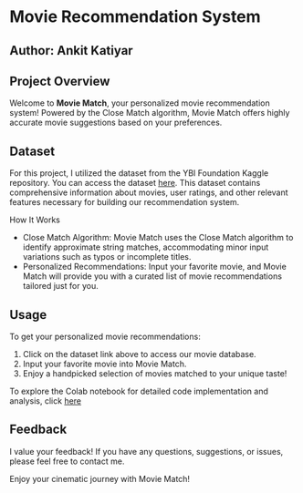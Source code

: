 # Movie Recommendation System

## Author: Ankit Katiyar

## Project Overview

Welcome to **Movie Match**, your personalized movie recommendation system! Powered by the Close Match algorithm, Movie Match offers highly accurate movie suggestions based on your preferences.

## Dataset

For this project, I utilized the dataset from the YBI Foundation Kaggle repository. You can access the dataset [here](https://github.com/YBIFoundation/Dataset/raw/main/Customer%20Purchase.csv). This dataset contains comprehensive information about movies, user ratings, and other relevant features necessary for building our recommendation system.

How It Works

- Close Match Algorithm: Movie Match uses the Close Match algorithm to identify approximate string matches, accommodating minor input variations such as typos or incomplete titles.
- Personalized Recommendations: Input your favorite movie, and Movie Match will provide you with a curated list of movie recommendations tailored just for you.

## Usage

To get your personalized movie recommendations:
1. Click on the dataset link above to access our movie database.
2. Input your favorite movie into Movie Match.
3. Enjoy a handpicked selection of movies matched to your unique taste!

To explore the Colab notebook for detailed code implementation and analysis, click [here](https://colab.research.google.com/github/virajbhutada/ybi_foundation-task/blob/main/Movie%20Recommendation%20System/Movie_Recommendation_System_Colab%20(1).ipynb)

## Feedback

I value your feedback! If you have any questions, suggestions, or issues, please feel free to contact me.

Enjoy your cinematic journey with Movie Match!






